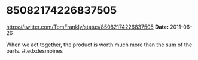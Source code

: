 # 85082174226837505
https://twitter.com/TomFrankly/status/85082174226837505
**Date:** 2011-06-26

When we act together, the product is worth much more than the sum of the parts. #tedxdesmoines
